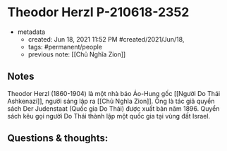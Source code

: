 # Theodor Herzl P-210618-2352

- metadata
	- created: Jun 18, 2021 11:52 PM #created/2021/Jun/18,
	- tags: #permanent/people 
	- previous note: [[Chủ Nghĩa Zion]]

## Notes
Theodor Herzl (1860-1904) là một nhà báo Áo-Hung gốc [[Người Do Thái Ashkenazi]], người sáng lập ra [[Chủ Nghĩa Zion]]. Ông là tác giả quyển sách Der Judenstaat (Quốc gia Do Thái) được xuất bản năm 1896. Quyển sách kêu gọi người Do Thái thành lập một quốc gia tại vùng đất Israel.

## Questions & thoughts:
